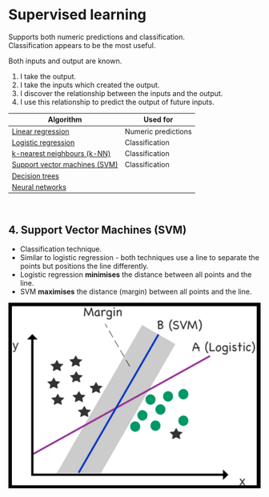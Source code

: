 # Supervised learning
Supports both numeric predictions and classification.\
Classification appears to be the most useful.

Both inputs and output are known.

1. I take the output.
2. I take the inputs which created the output.
3. I discover the relationship between the inputs and the output.
4. I use this relationship to predict the output of future inputs.

| Algorithm                     | Used for                 |
| ----------------------------- | ------------------------ |
| [Linear regression](/theory/supervised-learning/linear-regression.md)             | Numeric predictions      |
| [Logistic regression](/theory/supervised-learning/logistic-regression.md)           | Classification           |
| [k-nearest neighbours (k-NN)](/theory/supervised-learning/k-nearest-neighbors.md)   | Classification           |
| [Support vector machines (SVM)](/theory/supervised-learning/support-vector-machines.md) | Classification           |
| [Decision trees](/theory/supervised-learning/decision-trees.md)                |                          |
| [Neural networks](/theory/supervised-learning/neural-networks.md)               |                          |

<br/>



## 4. Support Vector Machines (SVM)
- Classification technique.
- Similar to logistic regression - both techniques use a line to separate the points but positions the line differently.
- Logistic regression **minimises** the distance between all points and the line.
- SVM **maximises** the distance (margin) between all points and the line.

![svm-vs-logistic](/images/svm.PNG "svm vs logistic")
